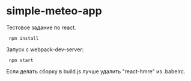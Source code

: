# simple-meteo-app

Тестовое задание по react.

```
 npm install
```

Запуск c webpack-dev-server:
```
 npm start
``` 


Если делать сборку в build.js лучше удалить "react-hmre" из .babelrc.
